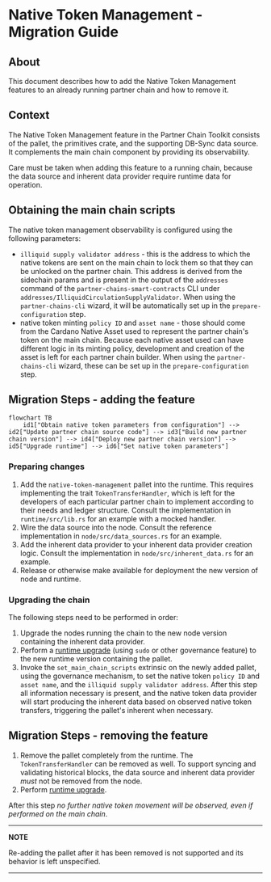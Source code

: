 # Native Token Management - Migration Guide

## About

This document describes how to add the Native Token Management features to an already running
partner chain and how to remove it.

## Context

The Native Token Management feature in the Partner Chain Toolkit consists of the pallet,
the primitives crate, and the supporting DB-Sync data source. It complements the main chain component by providing its observability.

Care must be taken when adding this feature to a running chain, because the data source and inherent
data provider require runtime data for operation.

## Obtaining the main chain scripts

The native token management observability is configured using the following parameters:
* `illiquid supply validator address` - this is the address to which the native tokens are sent on the 
main chain to lock them so that they can be unlocked on the partner chain. This address is derived
from the sidechain params and is present in the output of the `addresses` command of the
`partner-chains-smart-contracts` CLI under `addresses/IlliquidCirculationSupplyValidator`.
When using the `partner-chains-cli` wizard, it will be automatically set up in the `prepare-configuration` step.
* native token minting `policy ID` and `asset name` - those should come from the Cardano Native Asset
used to represent the partner chain's token on the main chain. Because each native asset used can have
different logic in its minting policy, development and creation of the asset is left for each
partner chain builder.
When using the `partner-chains-cli` wizard, these can be set up in the `prepare-configuration` step.

## Migration Steps - adding the feature

```mermaid
flowchart TB
    id1["Obtain native token parameters from configuration"] --> id2["Update partner chain source code"] --> id3["Build new partner chain version"] --> id4["Deploy new partner chain version"] --> id5["Upgrade runtime"] --> id6["Set native token parameters"]
```

### Preparing changes
1. Add the `native-token-management` pallet into the runtime. This requires implementing the trait `TokenTransferHandler`, which
is left for the developers of each particular partner chain to implement according to their needs and
ledger structure. Consult the implementation in `runtime/src/lib.rs` for an example with a mocked handler.
2. Wire the data source into the node.
Consult the reference implementation in `node/src/data_sources.rs` for an example.
3. Add the inherent data provider to your inherent data provider creation logic.
Consult the implementation in `node/src/inherent_data.rs` for an example.
4. Release or otherwise make available for deployment the new version of node and runtime.

### Upgrading the chain

The following steps need to be performed in order:

1. Upgrade the nodes running the chain to the new node version containing the inherent data provider.
2. Perform a [runtime upgrade](https://docs.substrate.io/maintain/runtime-upgrades/) (using `sudo` or other governance feature) to the new runtime version containing the pallet.
3. Invoke the `set_main_chain_scripts` extrinsic on the newly added pallet, using the governance mechanism,
to set the native token `policy ID` and `asset name`, and the `illiquid supply validator address`. After
this step all information necessary is present, and the native token data provider will start producing
the inherent data based on observed native token transfers, triggering the pallet's inherent when necessary. 

## Migration Steps - removing the feature

1. Remove the pallet completely from the runtime. The `TokenTransferHandler` can be removed as well. To support syncing and validating historical blocks, the data source and inherent data provider *must* not be removed from the node.
2. Perform [runtime upgrade](https://docs.substrate.io/maintain/runtime-upgrades/).

After this step _no further native token movement will be observed, even if performed on the main chain_.

---

**NOTE**

Re-adding the pallet after it has been removed is not supported and its behavior is left unspecified.

---
